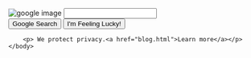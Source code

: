 <!DOCTYPE html>
<html lang="en">
    <head>
        <meta charset="utf-8">
        <meta name="viewport" content="width=device-width, initial-scale=1.0">
        <title>Google Clone</title>
        <link rel="stylesheet" href="styles.css">
        <link rel="icon" href="https://tse3.mm.bing.net/th?id=OIP.SqEICC59PL1VrdefhGEqqgHaCg&pid=Api&P=0&h=220">
    </head>
    <body>
        <div class="main">
            <img  class="logo-image"  src="https://tse3.mm.bing.net/th?id=OIP.SqEICC59PL1VrdefhGEqqgHaCg&pid=Api&P=0&h=220" alt="google image">
            <input class="Search" type="text">
            <div class="btn-wrapper">
                <button class="btn">Google Search</button>
                <button class="btn">I'm Feeling Lucky!</button>
            </div>
        </div>
        
        <p> We protect privacy.<a href="blog.html">Learn more</a></p>
    </body>
</html>
